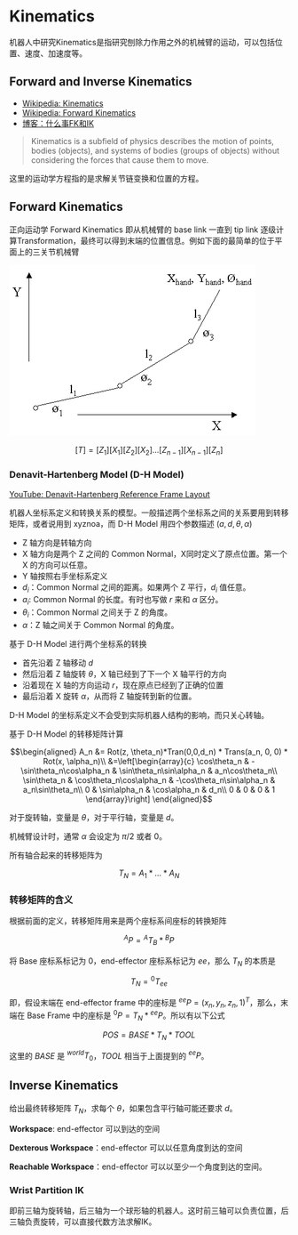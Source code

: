 # Kinematics
机器人中研究Kinematics是指研究刨除力作用之外的机械臂的运动，可以包括位置、速度、加速度等。

## Forward and Inverse Kinematics
- [Wikipedia: Kinematics](https://en.wikipedia.org/wiki/Kinematics)
- [Wikipedia: Forward Kinematics](https://en.wikipedia.org/wiki/Forward_kinematics)
- [博客：什么事FK和IK](https://www.pianshen.com/article/94051093327/)

> Kinematics is a subfield of physics describes the motion of points, bodies (objects), and systems of bodies (groups of objects) without considering the forces that cause them to move.

这里的运动学方程指的是求解关节链变换和位置的方程。

## Forward Kinematics
正向运动学 Forward Kinematics 即从机械臂的 base link 一直到 tip link 逐级计算Transformation，最终可以得到末端的位置信息。例如下面的最简单的位于平面上的三关节机械臂

![](../../imgs/planarSchematic.gif)

$$[T]=[Z_1][X_1][Z_2][X_2]...[Z_{n-1}][X_{n-1}][Z_n]$$

### Denavit-Hartenberg Model (D-H Model)
[YouTube: Denavit-Hartenberg Reference Frame Layout](https://www.youtube.com/watch?v=rA9tm0gTln8)

机器人坐标系定义和转换关系的模型。一般描述两个坐标系之间的关系要用到转移矩阵，或者说用到 xyznoa，而 D-H Model 用四个参数描述 $(a,d,\theta, \alpha)$
- Z 轴方向是转轴方向
- X 轴方向是两个 Z 之间的 Common Normal，X同时定义了原点位置。第一个 X 的方向可以任意。
- Y 轴按照右手坐标系定义
- $d_i$：Common Normal 之间的距离。如果两个 Z 平行，$d_i$ 值任意。
- $a_i$: Common Normal 的长度。有时也写做 $r$ 来和 $\alpha$ 区分。
- $\theta_i$：Common Normal 之间关于 Z 的角度。
- $\alpha$：Z 轴之间关于 Common Normal 的角度。

基于 D-H Model 进行两个坐标系的转换
- 首先沿着 Z 轴移动 $d$
- 然后沿着 Z 轴旋转 $\theta$，X 轴已经到了下一个 X 轴平行的方向
- 沿着现在 X 轴的方向运动 $r$，现在原点已经到了正确的位置
- 最后沿着 X 旋转 $\alpha$，从而将 Z 轴旋转到新的位置。

D-H Model 的坐标系定义不会受到实际机器人结构的影响，而只关心转轴。

基于 D-H Model 的转移矩阵计算

$$\begin{aligned}
A_n &= Rot(z, \theta_n)*Tran(0,0,d_n) * Trans(a_n, 0, 0) * Rot(x, \alpha_n)\\
&=\left[\begin{array}{c}
    \cos\theta_n & -\sin\theta_n\cos\alpha_n & \sin\theta_n\sin\alpha_n & a_n\cos\theta_n\\
    \sin\theta_n & \cos\theta_n\cos\alpha_n & -\cos\theta_n\sin\alpha_n & a_n\sin\theta_n\\
    0 & \sin\alpha_n & \cos\alpha_n & d_n\\
    0 & 0 & 0 & 1
\end{array}\right]
\end{aligned}$$

对于旋转轴，变量是 $\theta$，对于平行轴，变量是 $d$。

机械臂设计时，通常 $\alpha$ 会设定为 $\pi/2$ 或者 0。

所有轴合起来的转移矩阵为

$$T_N = A_1 * ... * A_N$$

### 转移矩阵的含义
根据前面的定义，转移矩阵用来是两个座标系间座标的转换矩阵

$${}^AP = {}^AT_B * {}^BP$$

将 Base 座标系标记为 0，end-effector 座标系标记为 $ee$，那么 $T_N$ 的本质是

$$T_N = {}^0T_{ee}$$

即，假设末端在 end-effector frame 中的座标是 ${}^{ee}P = (x_n, y_n, z_n, 1) ^ T$，那么，末端在 Base Frame 中的座标是 ${}^0P = T_N*{}^{ee}P$。所以有以下公式

$$POS=BASE*T_N*TOOL$$

这里的 $BASE$ 是 ${}^{world}T_0$，$TOOL$ 相当于上面提到的 ${}^{ee}P$。

## Inverse Kinematics
给出最终转移矩阵 $T_N$，求每个 $\theta$，如果包含平行轴可能还要求 $d$。

**Workspace**: end-effector 可以到达的空间

**Dexterous Workspace**：end-effector 可以以任意角度到达的空间

**Reachable Workspace**：end-effector 可以以至少一个角度到达的空间。

### Wrist Partition IK
即前三轴为旋转轴，后三轴为一个球形轴的机器人。这时前三轴可以负责位置，后三轴负责旋转，可以直接代数方法求解IK。